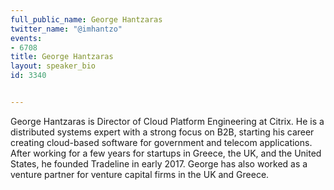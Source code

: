 ---
full_public_name: George Hantzaras
twitter_name: "@imhantzo"
events:
- 6708
title: George Hantzaras
layout: speaker_bio
id: 3340

---
George Hantzaras is Director of Cloud Platform Engineering at Citrix.  He is a distributed systems expert with a strong focus on B2B, starting his career creating cloud-based software for government and telecom applications. After working for a few years for startups in Greece, the UK, and the United States, he founded Tradeline in early 2017. George has also worked as a venture partner for venture capital firms in the UK and Greece.